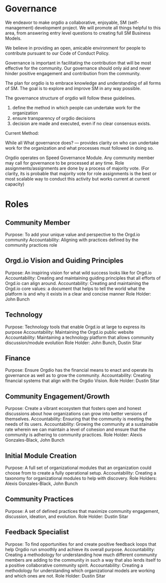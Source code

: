 <!-- TITLE: Governance And Roles -->

# Governance

We endeavor to make orgdio a collaborative, enjoyable, SM (self-management) development project. We will promote all things helpful to this area, from answering entry level questions to creating full SM Business Models.

We believe in providing an open, amicable environment for people to contribute pursuant to our Code of Conduct Policy.

Governance is important in facilitating the contribution that will be most effective for the community. Our governance should only aid and never hinder positive engagement and contribution from the community.

The plan for orgdio is to embrace knowledge and understanding of all forms of SM. The goal is to explore and improve SM in any way possible.

The governance structure of orgdio will follow these guidelines.

1. define the method in which people can undertake work for the organization
2. ensure transparency of orgdio decisions
3. decision are made and executed, even if no clear consensus exists.

Current Method:

While all 
What governance does?  — provides clarity on who can undertake work for the organization and what processes must followed in doing so.

Orgdio operates on Speed Governance Module.  Any community member may call for governance to be processed at any time. Role assignments/assignments are done by a process of majority vote.  (For clarity, its is probable that majority vote for role assignments is the best or most scalable way to conduct this activity but works current at current capacity)

# Roles
## Community Member

Purpose:  To add your unique value and perspective to the Orgd.io community
Accountability: Aligning with practices defined by the community practices role


## Orgd.io Vision and Guiding Principles
Purpose: An inspiring vision for what wild success looks like for Orgd.io
Accountability: Creating and maintaining guiding principles that all efforts of Orgd.io can align around.
Accountability: Creating and maintaining the Orgd.io core values: a document that helps to tell the world what the platform is and why it exists in a clear and concise manner
Role Holder: John Bunch

## Technology
Purpose: Technology tools that enable Orgd.io at large to express its purpose
Accountability: Maintaining the Orgd.io public website
Accountability:  Maintaining a technology platform that allows community discussion/module evolution
Role Holder: John Bunch, Dustin Sitar

## Finance
Purpose: Ensure Orgdio has the financial means to enact and operate its governance as well as to grow the community.
Accountability:  Creating financial systems that align with the Orgdio Vision.
Role Holder: Dustin Sitar

## Community Engagement/Growth
Purpose: Create a vibrant ecosystem that fosters open and honest discussions about how  organizations can grow into better versions of themselves.
Accountability: Ensuring that the community is meeting the needs of its users.
Accountability:  Growing the community at a sustainable rate wherein we can maintain a level of cohesion and ensure that the community is adhering to community practices.
Role Holder: Alexis Gonzales-Black, John Bunch

## Initial Module Creation
Purpose: A full set of organizational modules that an organization could choose from to create a fully operational setup.
Accountability: Creating a taxonomy for organizational modules to help with discovery.
Role Holders: Alexis Gonzales-Black, John Bunch

## Community Practices
Purpose: A set of defined practices that maximize community engagement, discussion, ideation, and evolution. 
Role Holder: Dustin Sitar


## Feedback Specialist

Purpose: To find opportunities for and create positive feedback loops that help Orgdio run smoothly and achieve its overall purpose.
Accountability:  Creating a methodology for understanding how much different community members are adding to the community in such a way that also lends itself to a positive collaborative community spirit.
Accountability:  Creating a methodology for understanding which organizational models are working and which ones are not.
Role Holder:  Dustin Sitar





